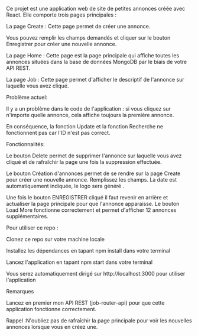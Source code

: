 Ce projet est une application web de site de petites annonces créée avec React. Elle comporte trois pages principales :


La page Create : Cette page permet de créer une annonce.

 Vous pouvez remplir les champs demandés et cliquer sur le bouton Enregistrer pour créer une nouvelle annonce.
 

La page Home : Cette page est la page principale qui affiche toutes les annonces situées dans la base de données MongoDB par le biais de votre API REST.


La page Job : Cette page permet d'afficher le descriptif de l'annonce sur laquelle vous avez cliqué.



Problème actuel:

Il y a un problème dans le code de l'application : si vous cliquez sur n'importe quelle annonce, cela affiche toujours la première annonce.

 En conséquence, la fonction Update et la fonction Recherche ne fonctionnent pas car l'ID n'est pas correct.
 
 

Fonctionnalités:

Le bouton Delete permet de supprimer l'annonce sur laquelle vous avez cliqué et de rafraîchir la page une fois la suppression effectuée.

Le bouton Création d'annonces permet de se rendre sur la page Create pour créer une nouvelle annonce. Remplissez les champs. La date est automatiquement indiquée, le logo sera généré .

Une fois le bouton ENREGISTRER cliqué il faut revenir en arrière et actualiser la page principale pour que l'annonce apparaisse.
Le bouton Load More fonctionne correctement et permet d'afficher 12 annonces supplémentaires.


Pour utiliser ce repo :

Clonez ce repo sur votre machine locale

Installez les dépendances en tapant npm install dans votre terminal

Lancez l'application en tapant npm start dans votre terminal

Vous serez automatiquement dirigé sur http://localhost:3000 pour utiliser l'application

Remarques

Lancez en premier mon API REST (job-router-api) pour que cette application fonctionne correctement.


Rappel :N'oubliez pas de rafraîchir la page principale pour voir les nouvelles annonces lorsque vous en créez une.
